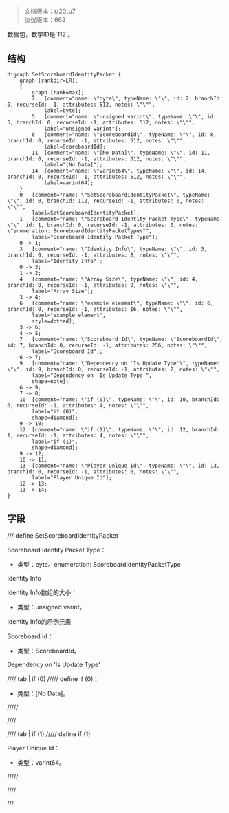 # <!-- md:samp SetScoreboardIdentityPacket -->

> 文档版本：r/20_u7<br/>协议版本：662

<!-- md:samp SetScoreboardIdentityPacket -->数据包，数字ID是`112`。

## 结构

```viz
digraph SetScoreboardIdentityPacket {
	graph [rankdir=LR];
	{
		graph [rank=max];
		2	[comment="name: \"byte\", typeName: \"\", id: 2, branchId: 0, recurseId: -1, attributes: 512, notes: \"\"",
			label=byte];
		5	[comment="name: \"unsigned varint\", typeName: \"\", id: 5, branchId: 0, recurseId: -1, attributes: 512, notes: \"\"",
			label="unsigned varint"];
		8	[comment="name: \"ScoreboardId\", typeName: \"\", id: 8, branchId: 0, recurseId: -1, attributes: 512, notes: \"\"",
			label=ScoreboardId];
		11	[comment="name: \"[No Data]\", typeName: \"\", id: 11, branchId: 0, recurseId: -1, attributes: 512, notes: \"\"",
			label="[No Data]"];
		14	[comment="name: \"varint64\", typeName: \"\", id: 14, branchId: 0, recurseId: -1, attributes: 512, notes: \"\"",
			label=varint64];
	}
	0	[comment="name: \"SetScoreboardIdentityPacket\", typeName: \"\", id: 0, branchId: 112, recurseId: -1, attributes: 0, notes: \"\"",
		label=SetScoreboardIdentityPacket];
	1	[comment="name: \"Scoreboard Identity Packet Type\", typeName: \"\", id: 1, branchId: 0, recurseId: -1, attributes: 0, notes: \"enumeration: ScoreboardIdentityPacketType\"",
		label="Scoreboard Identity Packet Type"];
	0 -> 1;
	3	[comment="name: \"Identity Info\", typeName: \"\", id: 3, branchId: 0, recurseId: -1, attributes: 8, notes: \"\"",
		label="Identity Info"];
	0 -> 3;
	1 -> 2;
	4	[comment="name: \"Array Size\", typeName: \"\", id: 4, branchId: 0, recurseId: -1, attributes: 0, notes: \"\"",
		label="Array Size"];
	3 -> 4;
	6	[comment="name: \"example element\", typeName: \"\", id: 6, branchId: 0, recurseId: -1, attributes: 16, notes: \"\"",
		label="example element",
		style=dotted];
	3 -> 6;
	4 -> 5;
	7	[comment="name: \"Scoreboard Id\", typeName: \"ScoreboardId\", id: 7, branchId: 0, recurseId: -1, attributes: 256, notes: \"\"",
		label="Scoreboard Id"];
	6 -> 7;
	9	[comment="name: \"Dependency on 'Is Update Type'\", typeName: \"\", id: 9, branchId: 0, recurseId: -1, attributes: 2, notes: \"\"",
		label="Dependency on 'Is Update Type'",
		shape=note];
	6 -> 9;
	7 -> 8;
	10	[comment="name: \"if (0)\", typeName: \"\", id: 10, branchId: 0, recurseId: -1, attributes: 4, notes: \"\"",
		label="if (0)",
		shape=diamond];
	9 -> 10;
	12	[comment="name: \"if (1)\", typeName: \"\", id: 12, branchId: 1, recurseId: -1, attributes: 4, notes: \"\"",
		label="if (1)",
		shape=diamond];
	9 -> 12;
	10 -> 11;
	13	[comment="name: \"Player Unique Id\", typeName: \"\", id: 13, branchId: 0, recurseId: -1, attributes: 0, notes: \"\"",
		label="Player Unique Id"];
	12 -> 13;
	13 -> 14;
}

```

## 字段

/// define
SetScoreboardIdentityPacket

Scoreboard Identity Packet Type：<!-- md:samp byte -->

- 类型：byte。enumeration: ScoreboardIdentityPacketType

Identity Info

Identity Info数组的大小：<!-- md:samp unsigned varint -->

- 类型：unsigned varint。

Identity Info的示例元素

Scoreboard Id：[<!-- md:samp ScoreboardId -->](refs/protocols/types/scoreboardid.md)

- 类型：ScoreboardId。

Dependency on 'Is Update Type'

//// tab | if (0)
///// define
if (0)：<!-- md:samp [No Data] -->

- 类型：[No Data]。


/////

////

//// tab | if (1)
///// define
if (1)

Player Unique Id：<!-- md:samp varint64 -->

- 类型：varint64。


/////

////



///
